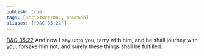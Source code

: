 ```yaml
---
publish: true
tags: [Scripture/DaC, noGraph]
aliases: ["D&C 35:22"]
---
```

[D&C 35:22](https://churchofjesuschrist.org/study/scriptures/dc-testament/dc/35?lang=eng&id=p22#p22) And now I say unto you, tarry with him, and he shall journey with you; forsake him not, and surely these things shall be fulfilled.
